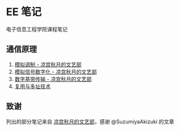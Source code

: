 # EE 笔记
电子信息工程学院课程笔记

## 通信原理
1. [模拟调制 - 凉宫秋月的文艺部](https://suzumiyaakizuki.github.io/2023/05/16/%E6%A8%A1%E6%8B%9F%E8%B0%83%E5%88%B6/)
2. [模拟信号数字化 - 凉宫秋月的文艺部](https://suzumiyaakizuki.github.io/2023/05/16/%E6%A8%A1%E6%8B%9F%E8%B0%83%E5%88%B6/)
3. [数字基带传输 - 凉宫秋月的文艺部](https://suzumiyaakizuki.github.io/2023/05/23/%E9%80%9A%E4%BF%A1%E5%8E%9F%E7%90%86%C2%B7%E6%95%B0%E5%AD%97%E4%BF%A1%E5%8F%B7%E5%9F%BA%E5%B8%A6%E4%BC%A0%E8%BE%93/)
4. [复用与多址技术](./%E9%80%9A%E4%BF%A1%E5%8E%9F%E7%90%86/%E5%85%AB%E3%80%81%E5%A4%8D%E7%94%A8%E4%B8%8E%E5%A4%9A%E5%9D%80%E6%8A%80%E6%9C%AF.md)

## 致谢
列出的部分笔记来自 [凉宫秋月的文艺部](https://suzumiyaakizuki.github.io/)，感谢 @SuzumiyaAkizuki 的文章